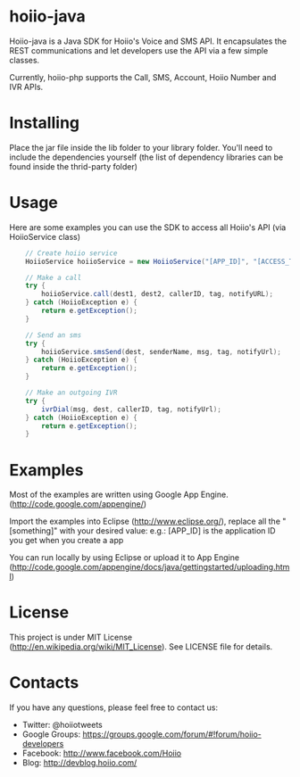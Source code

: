 # hoiio-java
Hoiio-java is a Java SDK for Hoiio's Voice and SMS API. It encapsulates the REST 
communications and let developers use the API via a few simple classes.

Currently, hoiio-php supports the Call, SMS, Account, Hoiio Number and IVR APIs.


# Installing
Place the jar file inside the lib folder to your library folder. 
You'll need to include the dependencies yourself (the list of dependency libraries 
can be found inside the thrid-party folder)


# Usage
Here are some examples you can use the SDK to access all Hoiio's API (via HoiioService class)

``` java
	// Create hoiio service
	HoiioService hoiioService = new HoiioService("[APP_ID]", "[ACCESS_TOKEN]");

	// Make a call
	try {
		hoiioService.call(dest1, dest2, callerID, tag, notifyURL);
	} catch (HoiioException e) {
		return e.getException();
	}

	// Send an sms
	try {
		hoiioService.smsSend(dest, senderName, msg, tag, notifyUrl);
	} catch (HoiioException e) {
		return e.getException();
	}

	// Make an outgoing IVR
	try {
		ivrDial(msg, dest, callerID, tag, notifyUrl);
	} catch (HoiioException e) {
		return e.getException();
	}
```


# Examples
Most of the examples are written using Google App Engine. (http://code.google.com/appengine/)

Import the examples into Eclipse (http://www.eclipse.org/), replace all the "[something]"
with your desired value: e.g.: [APP_ID] is the application ID you get when you create a app

You can run locally by using Eclipse or upload it to App Engine 
(http://code.google.com/appengine/docs/java/gettingstarted/uploading.html)


# License
This project is under MIT License (http://en.wikipedia.org/wiki/MIT_License).
See LICENSE file for details.


# Contacts
If you have any questions, please feel free to contact us:
* Twitter:        @hoiiotweets
* Google Groups:  https://groups.google.com/forum/#!forum/hoiio-developers
* Facebook:       http://www.facebook.com/Hoiio
* Blog:           http://devblog.hoiio.com/
